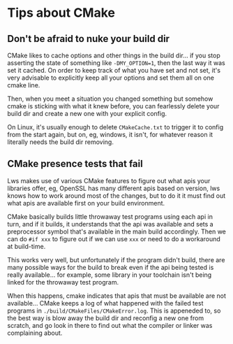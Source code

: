 # Tips about CMake

## Don't be afraid to nuke your build dir

CMake likes to cache options and other things in the build dir... if you stop
asserting the state of something like `-DMY_OPTION=1`, then the last way it was
set it cached.  On order to keep track of what you have set and not set, it's
very advisable to explicitly keep all your options and set them all on one cmake
line.

Then, when you meet a situation you changed something but somehow cmake is
sticking with what it knew before, you can fearlessly delete your build dir
and create a new one with your explicit config.

On Linux, it's usually enough to delete `CMakeCache.txt` to trigger it to config
from the start again, but on, eg, windows, it isn't, for whatever reason it
literally needs the build dir removing.

## CMake presence tests that fail

Lws makes use of various CMake features to figure out what apis your libraries
offer, eg, OpenSSL has many different apis based on version, lws knows how to
work around most of the changes, but to do it it must find out what apis are
available first on your build environment.

CMake basically builds little throwaway test programs using each api in turn, and
if it builds, it understands that the api was available and sets a preprocessor
symbol that's available in the main build accordingly.  Then we can do `#if xxx`
to figure out if we can use `xxx` or need to do a workaround at build-time.

This works very well, but unfortunately if the program didn't build, there are
many possible ways for the build to break even if the api being tested is
really available... for example, some library in your toolchain isn't being
linked for the throwaway test program.

When this happens, cmake indicates that apis that must be available are not available...
CMake keeps a log of what happened with the failed test programs in
`./build/CMakeFiles/CMakeError.log`.  This is appeneded to, so the best way is blow
away the build dir and reconfig a new one from scratch, and go look in there to
find out what the compiler or linker was complaining about.

